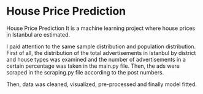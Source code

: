 # House Price Prediction
House Price Prediction
It is a machine learning project where house prices in Istanbul are estimated.

I paid attention to the same sample distribution and population distribution. First of all, the distribution of the total advertisements in Istanbul by district and house types was examined and the number of advertisements in a certain percentage was taken in the main.py file. Then, the ads were scraped in the scraping.py file according to the post numbers.

Then, data was cleaned, visualized, pre-processed and finally model fitted. 
